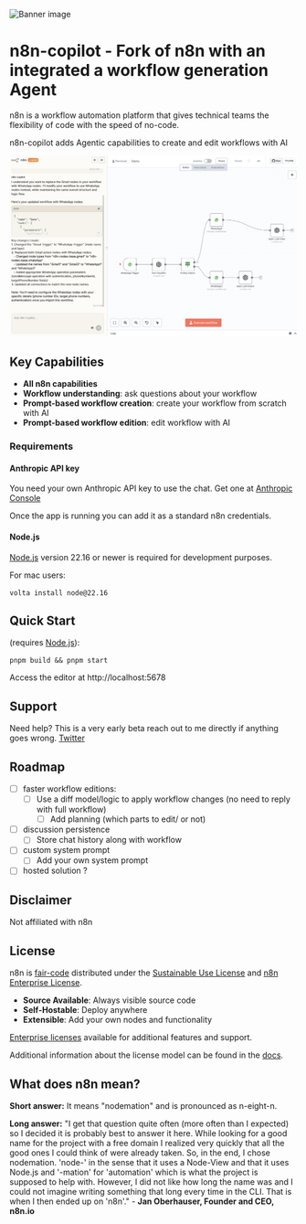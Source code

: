 ![Banner image](https://user-images.githubusercontent.com/10284570/173569848-c624317f-42b1-45a6-ab09-f0ea3c247648.png)

# n8n-copilot - Fork of n8n with an integrated a workflow generation Agent

n8n is a workflow automation platform that gives technical teams the flexibility of code with the speed of no-code.

n8n-copilot adds Agentic capabilities to create and edit workflows with AI

![n8n.io - Screenshot](https://raw.githubusercontent.com/IronJayx/n8n-copilot/master/assets/n8n-copilot-screenshot-readme.png)


## Key Capabilities

- **All n8n capabilities**
- **Workflow understanding**: ask questions about your workflow
- **Prompt-based workflow creation**: create your workflow from scratch with AI
- **Prompt-based workflow edition**: edit workflow with AI

### Requirements

#### Anthropic API key

You need your own Anthropic API key to use the chat.
Get one at [Anthropic Console](https://console.anthropic.com/)

Once the app is running you can add it as a standard n8n credentials.

#### Node.js

[Node.js](https://nodejs.org/en/) version 22.16 or newer is required for development purposes.

For mac users:
```
volta install node@22.16
```


## Quick Start

(requires [Node.js](https://nodejs.org/en/)):

```
pnpm build && pnpm start
```

Access the editor at http://localhost:5678

## Support

Need help? This is a very early beta reach out to me directly if anything goes wrong.
[Twitter](https://x.com/jayyiron)


## Roadmap

- [ ] faster workflow editions:
  - [ ] Use a diff model/logic to apply workflow changes (no need to reply with full workflow)
	- [ ] Add planning (which parts to edit/ or not)

- [ ] discussion persistence
  - [ ] Store chat history along with workflow

- [ ] custom system prompt
  - [ ] Add your own system prompt

- [ ] hosted solution ?

## Disclaimer

Not affiliated with n8n


## License

n8n is [fair-code](https://faircode.io) distributed under the [Sustainable Use License](https://github.com/n8n-io/n8n/blob/master/LICENSE.md) and [n8n Enterprise License](https://github.com/n8n-io/n8n/blob/master/LICENSE_EE.md).

- **Source Available**: Always visible source code
- **Self-Hostable**: Deploy anywhere
- **Extensible**: Add your own nodes and functionality

[Enterprise licenses](mailto:license@n8n.io) available for additional features and support.

Additional information about the license model can be found in the [docs](https://docs.n8n.io/reference/license/).


## What does n8n mean?

**Short answer:** It means "nodemation" and is pronounced as n-eight-n.

**Long answer:** "I get that question quite often (more often than I expected) so I decided it is probably best to answer it here. While looking for a good name for the project with a free domain I realized very quickly that all the good ones I could think of were already taken. So, in the end, I chose nodemation. 'node-' in the sense that it uses a Node-View and that it uses Node.js and '-mation' for 'automation' which is what the project is supposed to help with. However, I did not like how long the name was and I could not imagine writing something that long every time in the CLI. That is when I then ended up on 'n8n'." - **Jan Oberhauser, Founder and CEO, n8n.io**
